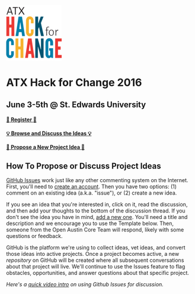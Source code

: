 ![](./atx-hack-for-change.png)

# ATX Hack for Change 2016
## June 3-5th @ St. Edwards University

#### [:rocket: Register :rocket:](http://atxhackforchange.org/attend.html)
#### [:bulb: Browse and Discuss the Ideas :bulb:](https://github.com/open-austin/atx-hack-for-change-2016/issues)
#### [:star2: Propose a New Project Idea :star2:](https://github.com/open-austin/atx-hack-for-change-2016/issues/new)

## How To Propose or Discuss Project Ideas

[GitHub Issues](https://guides.github.com/features/issues/) work just like any other commenting system on the Internet. First, you'll need to [create an account](https://github.com/join). Then you have two options: (1) comment on an existing idea (a.k.a. "issue"), or (2) create a new idea.

If you see an idea that you're interested in, click on it, read the discussion, and then add your thoughts to the bottom of the discussion thread. If you don't see the idea you have in mind, [add a new one](https://github.com/code4sac/projects/issues/new). You'll need a title and description and we encourage you to use the Template below. Then, someone from the Open Austin Core Team will respond, likely with some questions or feedback. 

GitHub is the platform we're using to collect ideas, vet ideas, and convert those ideas into active projects. Once a project becomes active, a new *repository* on GitHub will be created where all subsequent conversations about that project will live. We'll continue to use the Issues feature to flag obstacles, opportunities, and answer questions about that specific project.

*Here's a [quick video intro](https://www.youtube.com/watch?v=KlrJVSJRUN4) on using Github Issues for discussion.*

